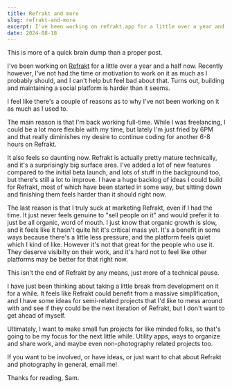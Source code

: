 ```yaml
---
title: Refrakt and more
slug: refrakt-and-more
excerpt: I've been working on refrakt.app for a little over a year and a half now. Recently however, I've not had the time or motivation to work on it as much as I probably should, and I can't help but feel bad about that.
date: 2024-08-18
---
```


This is more of a quick brain dump than a proper post.

I've been working on [Refrakt](https://refrakt.app) for a little over a year and a half now. Recently however, I've not had the time or motivation to work on it as much as I probably should, and I can't help but feel bad about that. Turns out, building and maintaining a social platform is harder than it seems.

I feel like there's a couple of reasons as to why I've not been working on it as much as I used to.

The main reason is that I'm back working full-time. While I was freelancing, I could be a lot more flexible with my time, but lately I'm just fried by 6PM and that really diminishes my desire to continue coding for another 6-8 hours on Refrakt.

It also feels so daunting now. Refrakt is actually pretty mature technically, and it's a surprisingly big surface area. I've added a lot of new features compared to the initial beta launch, and lots of stuff in the background too, but there's still a lot to improve. I have a huge backlog of ideas I could build for Refrakt, most of which have been started in some way, but sitting down and finishing them feels harder than it should right now.

The last reason is that I truly suck at marketing Refrakt, even if I had the time. It just never feels genuine to "sell people on it" and would prefer it to just be all organic, word of mouth. I just know that organic growth is slow, and it feels like it hasn't quite hit it's critical mass yet. It's a benefit in some ways because there's a little less pressure, and the platform feels quiet which I kind of like. However it's not that great for the people who use it. They deserve visibilty on their work, and it's hard not to feel like other platforms may be better for that right now.

This isn't the end of Refrakt by any means, just more of a technical pause.

I have just been thinking about taking a little break from development on it for a while. It feels like Refrakt could benefit from a massive simplification, and I have some ideas for semi-related projects that I'd like to mess around with and see if they could be the next iteration of Refrakt, but I don't want to get ahead of myself.

Ultimately, I want to make small fun projects for like minded folks, so that's going to be my focus for the next little while. Utility apps, ways to organize and share work, and maybe even non-photography related projects too.

If you want to be involved, or have ideas, or just want to chat about Refrakt and photography in general, email me!

Thanks for reading, Sam.
